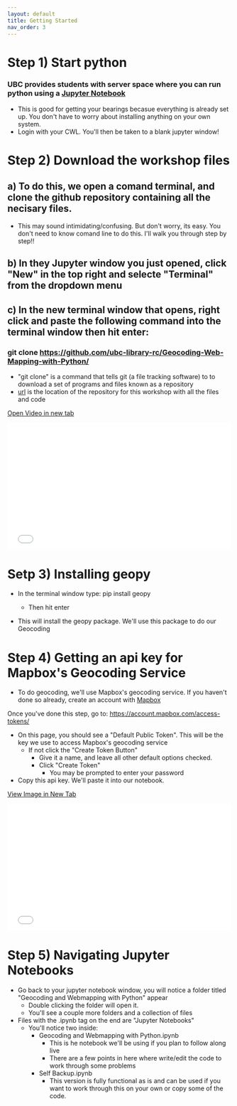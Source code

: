 ```yaml
---
layout: default
title: Getting Started
nav_order: 3
---
```


# Step 1) Start python

### UBC provides students with server space where you can run python using a [Jupyter Notebook](https://ubc.syzygy.ca/jupyter)
* This is good for getting your bearings becasue everything is already set up.  You don't have to worry about installing anything on your own system.
 * Login with your CWL.  You'll then be taken to a blank jupyter window!

# Step 2) Download the workshop files

## a) To do this, we open a comand terminal, and clone the github repository containing all the necisary files.
* This may sound intimidating/confusing.  But don't worry, its easy.  You don't need to know comand line to do this.  I'll walk you through step by step!!

## b) In they Jupyter window you just opened, click "New" in the top right and selecte "Terminal" from the dropdown menu

## c) In the new terminal window that opens, right click and paste the following command into the terminal window then hit enter:

### git clone https://github.com/ubc-library-rc/Geocoding-Web-Mapping-with-Python/

* "git clone" is a command that tells git (a file tracking software) to to download a set of programs and files known as a repository
* [url](https://github.com/ubc-library-rc/Geocoding-Web-Mapping-with-Python/) is the location of the repository for this workshop with all the files and code


<a href="git_Clone.mp4" target="_blank">Open Video in new tab</a>

<div style="overflow: hidden;
  padding-top: 56.25%;
  position: relative">
  <iframe src="git_Clone.mp4" title="Processes" scrolling="no" frameborder="0"
    style="border: 0;
   height: 100%;
   left: 0;
   position: absolute;
   top: 0;
   width: 100%;">
   <p>Your browser does not support iframes.</p>
 </iframe>
</div>

# Setp 3) Installing geopy

* In the terminal window type:
    pip install geopy

  * Then hit enter

* This will install the geopy package.  We'll use this package to do our Geocoding


# Step 4) Getting an api key for Mapbox's Geocoding Service

* To do geocoding, we'll use Mapbox's geocoding service.  If you haven't done so already, create an account with [Mapbox](https://mapbox.com)

Once you've done this step, go to: https://account.mapbox.com/access-tokens/

* On this page, you should see a "Default Public Token".  This will be the key we use to access Mapbox's geocoding service
  * If not click the "Create Token Button"
    * Give it a name, and leave all other default options checked.
    * Click "Create Token"
      * You may be prompted to enter your password
* Copy this api key.  We'll paste it into our notebook.

<a href="APIKey.png" target="_blank">View Image in New Tab</a>

<div style="overflow: hidden;
  padding-top: 56.25%;
  position: relative">
  <iframe src="APIKey.png" title="Processes" scrolling="no" frameborder="0"
    style="border: 0;
   height: 100%;
   left: 0;
   position: absolute;
   top: 0;
   width: 100%;">
   <p>Your browser does not support iframes.</p>
 </iframe>
</div>


# Step 5) Navigating Jupyter Notebooks

* Go back to your jupyter notebook window, you will notice a folder titled "Geocoding and Webmapping with Python" appear
  * Double clicking the folder will open it.
  * You'll see a couple more folders and a collection of files
* Files with the .ipynb tag on the end are "Jupyter Notebooks" 
  * You'll notice two inside:
      * Geocoding and Webmapping with Python.ipynb
        * This is he notebook we'll be using if you plan to follow along live
        * There are a few points in here where write/edit the code to work through some problems
      * Self Backup.ipynb
        * This version is fully functional as is and can be used if you want to work through this on your own or copy some of the code.